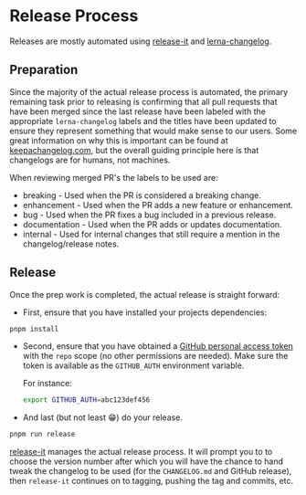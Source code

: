 # Release Process

Releases are mostly automated using
[release-it](https://github.com/release-it/release-it/) and
[lerna-changelog](https://github.com/lerna/lerna-changelog/).

## Preparation

Since the majority of the actual release process is automated, the primary
remaining task prior to releasing is confirming that all pull requests that
have been merged since the last release have been labeled with the appropriate
`lerna-changelog` labels and the titles have been updated to ensure they
represent something that would make sense to our users. Some great information
on why this is important can be found at
[keepachangelog.com](https://keepachangelog.com/en/1.0.0/), but the overall
guiding principle here is that changelogs are for humans, not machines.

When reviewing merged PR's the labels to be used are:

* breaking - Used when the PR is considered a breaking change.
* enhancement - Used when the PR adds a new feature or enhancement.
* bug - Used when the PR fixes a bug included in a previous release.
* documentation - Used when the PR adds or updates documentation.
* internal - Used for internal changes that still require a mention in the
  changelog/release notes.

## Release

Once the prep work is completed, the actual release is straight forward:

* First, ensure that you have installed your projects dependencies:

```sh
pnpm install
```

* Second, ensure that you have obtained a
  [GitHub personal access token][generate-token] with the `repo` scope (no
  other permissions are needed). Make sure the token is available as the
  `GITHUB_AUTH` environment variable.

  For instance:

  ```bash
  export GITHUB_AUTH=abc123def456
  ```

[generate-token]: https://github.com/settings/tokens/new?scopes=repo&description=GITHUB_AUTH+env+variable

* And last (but not least 😁) do your release.

```sh
pnpm run release
```

[release-it](https://github.com/release-it/release-it/) manages the actual
release process. It will prompt you to to choose the version number after which
you will have the chance to hand tweak the changelog to be used (for the
`CHANGELOG.md` and GitHub release), then `release-it` continues on to tagging,
pushing the tag and commits, etc.
